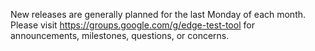 New releases are generally planned for the last Monday of each month. Please visit https://groups.google.com/g/edge-test-tool for announcements, milestones, questions, or concerns.
